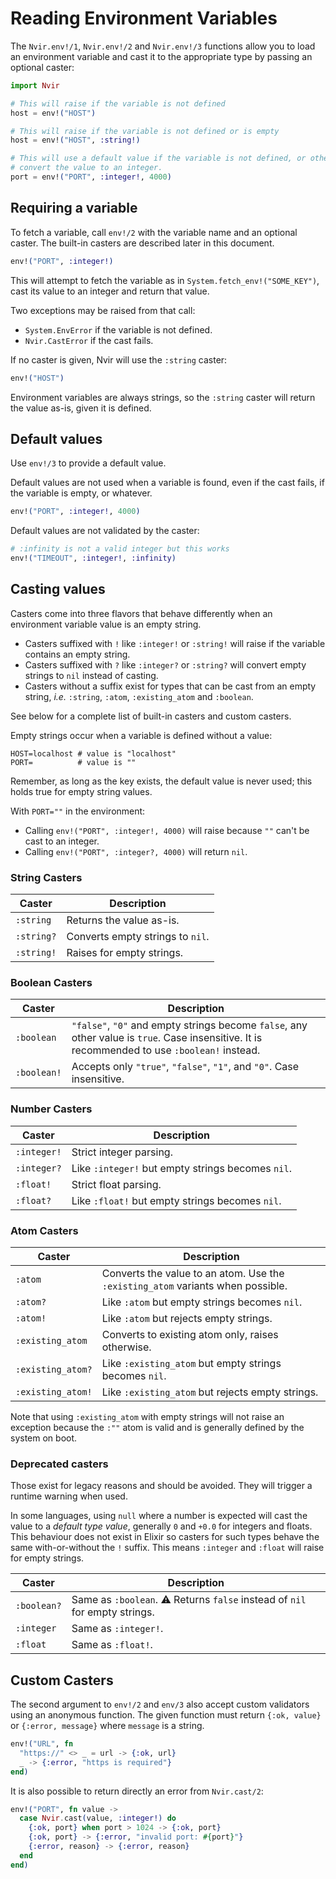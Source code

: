 # Reading Environment Variables


The `Nvir.env!/1`, `Nvir.env!/2` and `Nvir.env!/3` functions allow you to load
an environment variable and cast it to the appropriate type by passing an
optional caster:

```elixir
import Nvir

# This will raise if the variable is not defined
host = env!("HOST")

# This will raise if the variable is not defined or is empty
host = env!("HOST", :string!)

# This will use a default value if the variable is not defined, or otherwise
# convert the value to an integer.
port = env!("PORT", :integer!, 4000)
```


## Requiring a variable

To fetch a variable, call `env!/2` with the variable name and an optional
caster. The built-in casters are described later in this document.

```elixir
env!("PORT", :integer!)
```

This will attempt to fetch the variable as in `System.fetch_env!("SOME_KEY")`, cast its value to an integer and return that value.

Two exceptions may be raised from that call:

* `System.EnvError` if the variable is not defined.
* `Nvir.CastError` if the cast fails.

If no caster is given, Nvir will use the `:string` caster:

```elixir
env!("HOST")
```

Environment variables are always strings, so the `:string` caster will return
the value as-is, given it is defined.


## Default values

Use `env!/3` to provide a default value.

Default values are not used when a variable is found, even if the cast fails, if the variable is empty, or whatever.

```elixir
env!("PORT", :integer!, 4000)
```

Default values are not validated by the caster:

```elixir
# :infinity is not a valid integer but this works
env!("TIMEOUT", :integer!, :infinity)
```


## Casting values

Casters come into three flavors that behave differently when an environment variable value is an empty string.

* Casters suffixed with `!` like `:integer!` or `:string!` will raise if the
  variable contains an empty string.
* Casters suffixed with `?` like `:integer?` or `:string?` will convert empty
  strings to `nil` instead of casting.
* Casters without a suffix exist for types that can be cast from an empty
  string, _i.e._ `:string`, `:atom`, `:existing_atom` and `:boolean`.

See below for a complete list of built-in casters and custom casters.

Empty strings occur when a variable is defined without a value:

```
HOST=localhost # value is "localhost"
PORT=          # value is ""
```

Remember, as long as the key exists, the default value is never used; this holds
true for empty string values.

With `PORT=""` in the environment:

* Calling `env!("PORT", :integer!, 4000)` will raise because `""` can't be cast
  to an integer.
* Calling `env!("PORT", :integer?, 4000)` will return `nil`.


### String Casters

| Caster | Description |
|--------|-------------|
| `:string` | Returns the value as-is. |
| `:string?` | Converts empty strings to `nil`. |
| `:string!` | Raises for empty strings. |

### Boolean Casters

| Caster | Description |
|--------|-------------|
| `:boolean` | `"false"`, `"0"` and empty strings become `false`, any other value is `true`. Case insensitive. It is recommended to use `:boolean!` instead. |
| `:boolean!` | Accepts only `"true"`, `"false"`, `"1"`, and `"0"`. Case insensitive. |

### Number Casters

| Caster | Description |
|--------|-------------|
| `:integer!` | Strict integer parsing. |
| `:integer?` | Like `:integer!` but empty strings becomes `nil`. |
| `:float!` | Strict float parsing. |
| `:float?` | Like `:float!` but empty strings becomes `nil`. |

### Atom Casters

| Caster | Description |
|--------|-------------|
| `:atom` | Converts the value to an atom. Use the `:existing_atom` variants when possible. |
| `:atom?` | Like `:atom` but empty strings becomes `nil`. |
| `:atom!` | Like `:atom` but rejects empty strings. |
| `:existing_atom` | Converts to existing atom only, raises otherwise. |
| `:existing_atom?` | Like `:existing_atom` but empty strings becomes `nil`. |
| `:existing_atom!` | Like `:existing_atom` but rejects empty strings. |

Note that using `:existing_atom` with empty strings will not raise an exception
because the `:""` atom is valid and is generally defined by the system on boot.

### Deprecated casters

Those exist for legacy reasons and should be avoided. They will trigger a
runtime warning when used.

In some languages, using `null` where a number is expected will cast the value
to a _default type value_, generally `0` and `+0.0` for integers and floats.
This behaviour does not exist in Elixir so casters for such types behave the
same with-or-without the `!` suffix. This means `:integer` and `:float` will
raise for empty strings.

| Caster | Description |
|--------|-------------|
| `:boolean?` | Same as `:boolean`. ⚠️ Returns `false` instead of `nil` for empty strings. |
| `:integer` | Same as `:integer!`. |
| `:float` | Same as `:float!`. |


## Custom Casters

The second argument to `env!/2` and `env/3` also accept custom validators using
an anonymous function. The given function must return `{:ok, value}` or
`{:error, message}` where `message` is a string.

```elixir
env!("URL", fn
  "https://" <> _ = url -> {:ok, url}
  _ -> {:error, "https is required"}
end)
```

It is also possible to return directly an error from `Nvir.cast/2`:

```elixir
env!("PORT", fn value ->
  case Nvir.cast(value, :integer!) do
    {:ok, port} when port > 1024 -> {:ok, port}
    {:ok, port} -> {:error, "invalid port: #{port}"}
    {:error, reason} -> {:error, reason}
  end
end)
```
